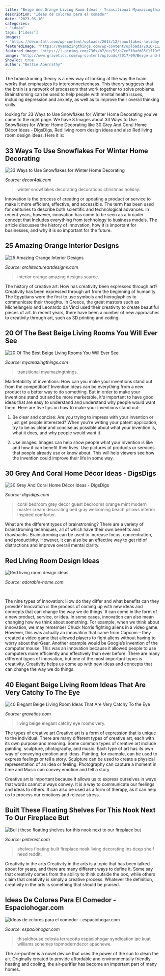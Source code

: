 ```yaml
---
title: "Beige And Orange Living Room Ideas - Transitional Myamazingthings"
description: "Ideas de colores para el comedor"
date: "2023-06-10"
categories:
- "ideas"
tags: ["ideas"]
images:
- "https://decor4all.com/wp-content/uploads/2013/12/snowflakes-holiday-decorations-winter-decorating-ideas-20.jpg"
featuredImage: "https://myamazingthings.com/wp-content/uploads/2016/11/transitional-living-room.jpg"
featured_image: "https://i.pinimg.com/736x/b7/ee/5f/b7ee5f0afd85f1f19f5cccd1a0e0c8c4.jpg"
image: "http://www.gravetics.com/wp-content/uploads/2017/09/Beige-and-brown-living-room-decorating-ideas.jpg"
ShowToc: true
author: "Bettie Abernathy"
---
```



The brainstroming theory is a new way of looking at the way the brain works that emphasizes its interconnectedness. This theory suggests that the brain is a network of processors that work together to solve problems. Brainstroming can be used to help people with mental health issues, including depression and anxiety, as well as to improve their overall thinking skills.

	

		
looking for 33 Ways to Use Snowflakes for Winter Home Decorating you've came to the right page. We have 8 Images about 33 Ways to Use Snowflakes for Winter Home Decorating like 30 Grey And Coral Home Décor Ideas - DigsDigs, Red living room design ideas and also Red living room design ideas. Here it is:
		
    
## 33 Ways To Use Snowflakes For Winter Home Decorating

<img loading=lazy src="https://decor4all.com/wp-content/uploads/2013/12/snowflakes-holiday-decorations-winter-decorating-ideas-20.jpg" onerror="this.onerror=null;this.src='https://tse4.mm.bing.net/th?id=OIP.nPCTufA5Y1IM1z_4a_j3WQAAAA&amp;pid=15.1';" alt="33 Ways to Use Snowflakes for Winter Home Decorating">

_Source: decor4all.com_

>winter snowflakes decorating decorations christmas holiday. 

	

Innovation is the process of creating or updating a product or service to make it more efficient, effective, and accessible. The term has been used for centuries to describe both scientific and technological advances. In recent years, however, innovation has come to be seen as a broader concept that Includes everything from technology to business models. The article discusses the history of innovation, how it is important for businesses, and why it is so important for the future.

    
## 25 Amazing Orange Interior Designs

<img loading=lazy src="https://www.architectureartdesigns.com/wp-content/uploads/2013/10/350.jpg" onerror="this.onerror=null;this.src='https://tse2.mm.bing.net/th?id=OIP.iXE_eTf3P75CZxj-73I9NAHaJ4&amp;pid=15.1';" alt="25 Amazing Orange Interior Designs">

_Source: architectureartdesigns.com_

>interior orange amazing designs source. 

	

The history of creative art: How has creativity been expressed through art?
Creativity has been expressed through art from the beginning of humanity. The Egyptians were the first to use symbols and hieroglyphics to communicate their thoughts. In Greece, the great masters such as Michelangelo and Leonardo da Vinci used their creativity to create beautiful pieces of art. In recent years, there have been a number of new approaches to creativity through art, such as 3D printing and coding.

    
## 20 Of The Best Beige Living Rooms You Will Ever See

<img loading=lazy src="https://myamazingthings.com/wp-content/uploads/2016/11/transitional-living-room.jpg" onerror="this.onerror=null;this.src='https://tse1.mm.bing.net/th?id=OIP.mursEKtY8w2NxegONeFHuAHaE7&amp;pid=15.1';" alt="20 Of The Best Beige Living Rooms You Will Ever See">

_Source: myamazingthings.com_

>transitional myamazingthings. 

	

Marketability of inventions: How can you make your inventions stand out from the competition?
Invention ideas can be everything from a new product to a better way to do something. But in order to make your inventions stand out and be more marketable, it's important to have good ideas that are easy to understand and understand why people would want them. Here are five tips on how to make your inventions stand out:
1. Be clear and concise: Are you trying to impress with your invention or just get people interested? When you're writing your patent application, try to be as clear and concise as possible about what your invention is, what it does, and why people would want it.

2. Use images: Images can help show people what your invention is like and how it can benefit their lives. Use pictures of products or services that people already use or know about. This will help viewers see how the invention could improve their life in some way.

    
## 30 Grey And Coral Home Décor Ideas - DigsDigs

<img loading=lazy src="http://www.digsdigs.com/photos/grey-and-coral-home-decor-ideas-30.jpg" onerror="this.onerror=null;this.src='https://tse1.mm.bing.net/th?id=OIP.GI8-xT4laSB8MU6nmwZ7-QHaJ4&amp;pid=15.1';" alt="30 Grey And Coral Home Décor Ideas - DigsDigs">

_Source: digsdigs.com_

>coral bedroom grey decor guest bedrooms orange mint modern master cream decorating bed gray welcoming beach pillows interior inspired comforter. 

	

What are the different types of brainstroming?
There are a variety of brainstroming techniques, all of which have their own benefits and drawbacks. Brainstroming can be used to increase focus, concentration, and productivity. However, it can also be an effective way to get rid of distractions and improve overall mental clarity.

    
## Red Living Room Design Ideas

<img loading=lazy src="https://adorable-home.com/wp-content/gallery/red-living-room-design-ideas/red-living-room-design-ideas-4.jpg" onerror="this.onerror=null;this.src='https://tse4.mm.bing.net/th?id=OIP.qEtSGrbQtZdX_manp6MywgHaFj&amp;pid=15.1';" alt="Red living room design ideas">

_Source: adorable-home.com_

>. 

	

The nine types of innovation: How do they differ and what benefits can they provide?
Innovation is the process of coming up with new ideas and concepts that can change the way we do things. It can come in the form of a new product, service, or idea. In some cases, innovation can also mean changing how we think about something. For example, when we think about innovation, we may remember Chuck Norris fighting aliens in a video game. However, this was actually an innovation that came from Capcom – they created a video game that allowed players to fight aliens without having to worry about theirGear. Another example would be Google’s invention of the computer mouse. This was an innovation because it allowed people to use computers more efficiently and effectively than ever before. There are many different types of innovation, but one of the most important types is creativity. Creativity helps us come up with new ideas and concepts that can change the way we do things.

    
## 40 Elegant Beige Living Room Ideas That Are Very Catchy To The Eye

<img loading=lazy src="http://www.gravetics.com/wp-content/uploads/2017/09/Beige-and-brown-living-room-decorating-ideas.jpg" onerror="this.onerror=null;this.src='https://tse1.mm.bing.net/th?id=OIP.s4ExyKjxt7Idm5FKHglWegHaJ4&amp;pid=15.1';" alt="40 Elegant Beige Living Room Ideas That Are Very Catchy To the Eye">

_Source: gravetics.com_

>living beige elegant catchy eye rooms very. 

	

The types of creative art
Creative art is a form of expression that is unique to the individual. There are many different types of creative art, each with its own purpose and meaning.
Some common types of creative art include painting, sculpture, photography, and music. Each type of art has its own way of conveying emotion and ideas. Painting, for example, can be used to express feelings or tell a story. Sculpture can be used to create a physical representation of an idea or feeling. Photography can capture a moment in time and Music can convey emotion and tell a story.

Creative art is important because it allows us to express ourselves in ways that words cannot always convey. It is a way to communicate our feelings and ideas to others. It can also be used as a form of therapy, as it can help us to process our emotions and release stress.

    
## Built These Floating Shelves For This Nook Next To Our Fireplace But

<img loading=lazy src="https://i.pinimg.com/736x/b7/ee/5f/b7ee5f0afd85f1f19f5cccd1a0e0c8c4.jpg" onerror="this.onerror=null;this.src='https://tse2.mm.bing.net/th?id=OIP.m_HST2qMBYeLBj217tTNYAHaJ3&amp;pid=15.1';" alt="Built these floating shelves for this nook next to our fireplace but">

_Source: pinterest.com_

>shelves floating built fireplace nook living decorating ins deep shelf need reddit. 

	

Creativity in the arts
Creativity in the arts is a topic that has been talked about for years, and there are many different ways to define it. Some say that creativity comes from the ability to think outside the box, while others claim that creativity is simply a creative process. Whatever the definition, creativity in the arts is something that should be praised.

    
## Ideas De Colores Para El Comedor - Espaciohogar.com

<img loading=lazy src="https://espaciohogar.com/wp-content/uploads/2016/04/ideas-colores-comedor-naranja-fuerte.jpg" onerror="this.onerror=null;this.src='https://tse1.mm.bing.net/th?id=OIP.ZwOEc7PIaCKRU5Db07oYdwAAAA&amp;pid=15.1';" alt="Ideas de colores para el comedor - espaciohogar.com">

_Source: espaciohogar.com_

>thisoldhouse celosia terracotta espaciohogar syndication ipc kuat williams schemes topmoderndecor apachewe. 

	

The air-purifier is a novel device that uses the power of the sun to clean the air. Originally created to provide affordable and environmentally friendly heating and cooling, the air-purifier has become an important part of many homes.

